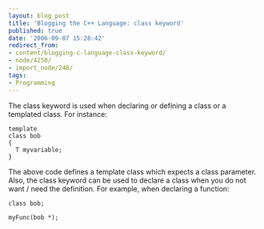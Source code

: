 ```yaml
---
layout: blog_post
title: 'Blogging the C++ Language: class keyword'
published: true
date: '2006-09-07 15:28:42'
redirect_from:
- content/blogging-c-language-class-keyword/
- node/4250/
- import_node/248/
tags:
- Programming
---
```


The class keyword is used when declaring or defining a class or a templated class. For instance:

    template
    class bob
    {
      T myvariable;
    }

The above code defines a template class which expects a class parameter. Also, the class keyword can be used to declare a class when you do not want / need the definition. For example, when declaring a function:

    class bob;

    myFunc(bob *);
